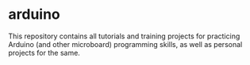 # arduino
This repository contains all tutorials and training projects for practicing Arduino (and other microboard) programming skills, as well as personal projects for the same.
